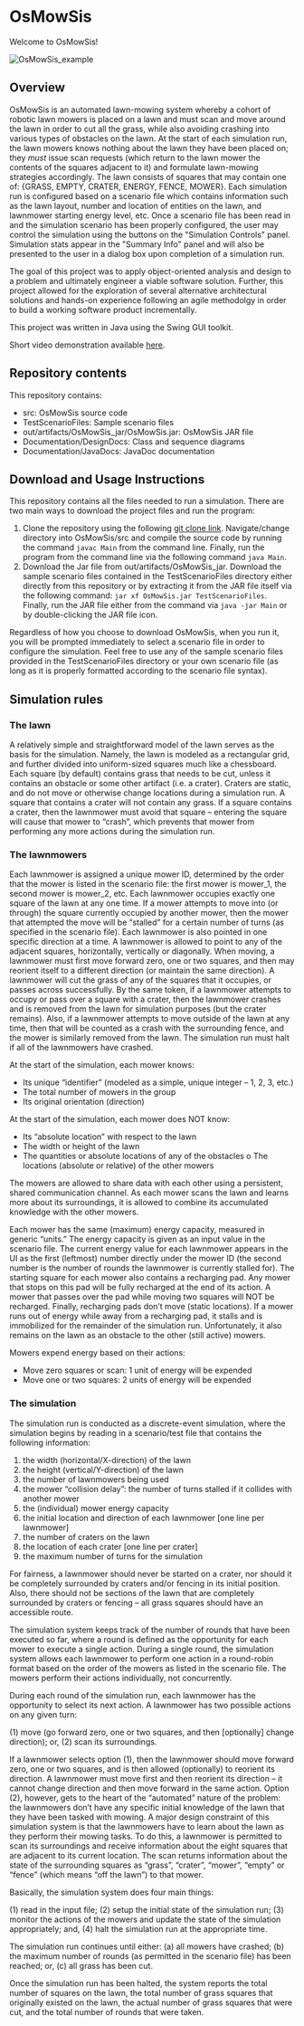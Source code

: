 # OsMowSis
Welcome to OsMowSis!

![OsMowSis_example](Documentation/GitHubImages/OsMowSis_demo.gif)
## Overview
OsMowSis is an automated lawn-mowing system whereby a cohort of robotic lawn mowers is placed on a lawn and must scan and move around the lawn in order to cut all the grass, while also avoiding crashing into various types of obstacles on the lawn. At the start of each simulation run, the lawn mowers knows nothing about the lawn they have been placed on; they *must* issue scan requests (which return to the lawn mower the contents of the squares adjacent to it) and formulate lawn-mowing strategies accordingly. The lawn consists of squares that may contain one of: {GRASS, EMPTY, CRATER, ENERGY, FENCE, MOWER}. Each simulation run is configured based on a scenario file which contains information such as the lawn layout, number and location of entities on the lawn, and lawnmower starting energy level, etc. Once a scenario file has been read in and the simulation scenario has been properly configured, the user may control the simulation using the buttons on the "Simulation Controls" panel. Simulation stats appear in the "Summary Info" panel and will also be presented to the user in a dialog box upon completion of a simulation run.

The goal of this project was to apply object-oriented analysis and design to a problem and ultimately engineer a viable software solution. Further, this project allowed for the exploration of several alternative architectural solutions and hands-on experience following an agile methodolgy in order to build a working software product incrementally.

This project was written in Java using the Swing GUI toolkit.

Short video demonstration available [here](https://youtu.be/65dBQBcDRs4).

## Repository contents
This repository contains:
* src: OsMowSis source code
* TestScenarioFiles: Sample scenario files
* out/artifacts/OsMowSis_jar/OsMowSis.jar: OsMowSis JAR file
* Documentation/DesignDocs: Class and sequence diagrams
* Documentation/JavaDocs: JavaDoc documentation
## Download and Usage Instructions
This repository contains all the files needed to run a simulation. There are two main ways to download the project files and run the program:
1.  Clone the repository using the following [git clone link](https://github.com/dhochman/OsMowSis.git). Navigate/change directory into OsMowSis/src and compile the source code by running the command `javac Main` from the command line. Finally, run the program from the command line via the following command `java Main`.
2.  Download the Jar file from out/artifacts/OsMowSis_jar. Download the sample scenario files contained in the TestScenarioFiles directory either directly from this repository or by extracting it from the JAR file itself via the following command: `jar xf OsMowSis.jar TestScenarioFiles`. Finally, run the JAR file either from the command via `java -jar Main` or by double-clicking the JAR file icon. 

Regardless of how you choose to download OsMowSis, when you run it, you will be prompted immediately to select a scenario file in order to configure the simulation. Feel free to use any of the sample scenario files provided in the TestScenarioFiles directory or your own scenario file (as long as it is properly formatted according to the scenario file syntax).
## Simulation rules
### The lawn
A relatively simple and straightforward model of the lawn serves as the basis for the simulation. Namely, the lawn is modeled as a rectangular grid, and further divided into uniform-sized squares much like a chessboard. Each square (by default) contains grass that needs to be cut, unless it contains an obstacle or some other artifact (i.e. a crater). Craters are static, and do not move or otherwise change locations during a simulation run. A square that contains a crater will not contain any grass. If a square contains a crater, then the lawnmower must avoid that square – entering the square will cause that mower to “crash”, which prevents that mower from performing any more actions during the simulation run.
### The lawnmowers
Each lawnmower is assigned a unique mower ID, determined by the order that the mower is listed in the scenario file: the first mower is mower_1, the second mower is mower_2, etc. Each lawnmower occupies exactly one square of the lawn at any one time. If a mower attempts to move into (or through) the square currently occupied by another mower, then the mower that attempted the move will be “stalled” for a certain number of turns (as specified in the scenario file). Each lawnmower is also pointed in one specific direction at a time. A lawnmower is allowed to point to any of the adjacent squares, horizontally, vertically or diagonally. When moving, a lawnmower must first move forward zero, one or two squares, and then may reorient itself to a different direction (or maintain the same direction). A lawnmower will cut the grass of any of the squares that it occupies, or passes across successfully. By the same token, if a lawnmower attempts to occupy or pass over a square with a crater, then the lawnmower crashes and is removed from the lawn for simulation purposes (but the crater remains). Also, if a lawnmower attempts to move outside of the lawn at any time, then that will be counted as a crash with the surrounding fence, and the mower is similarly removed from the lawn. The simulation run must halt if all of the lawnmowers have crashed.

At the start of the simulation, each mower knows:
* Its unique “identifier” (modeled as a simple, unique integer – 1, 2, 3, etc.)
* The total number of mowers in the group
* Its original orientation (direction)

At the start of the simulation, each mower does NOT know:
* Its “absolute location” with respect to the lawn
* The width or height of the lawn
* The quantities or absolute locations of any of the obstacles o The locations (absolute or relative) of the other mowers

The mowers are allowed to share data with each other using a persistent, shared communication channel. As each mower scans the lawn and learns more about its surroundings, it is allowed to combine its accumulated knowledge with the other mowers.

Each mower has the same (maximum) energy capacity, measured in generic “units.” The energy capacity is given as an input value in the scenario file. The current energy value for each lawnmower appears in the UI as the first (leftmost) number directly under the mower ID (the second number is the number of rounds the lawnmower is currently stalled for). The starting square for each mower also contains a recharging pad. Any mower that stops on this pad will be fully recharged at the end of its action. A mower that passes over the pad while moving two squares will NOT be recharged. Finally, recharging pads don’t move (static locations). If a mower runs out of energy while away from a recharging pad, it stalls and is immobilized for the remainder of the simulation run. Unfortunately, it also remains on the lawn as an obstacle to the other (still active) mowers.

Mowers expend energy based on their actions:
* Move zero squares or scan: 1 unit of energy will be expended
* Move one or two squares: 2 units of energy will be expended
### The simulation
The simulation run is conducted as a discrete-event simulation, where the simulation begins by reading in a scenario/test file that contains the following information:

1. the width (horizontal/X-direction) of the lawn
2. the height (vertical/Y-direction) of the lawn
3. the number of lawnmowers being used
4. the mower “collision delay”: the number of turns stalled if it collides with another mower
5. the (individual) mower energy capacity
6. the initial location and direction of each lawnmower [one line per lawnmower]
7. the number of craters on the lawn
8. the location of each crater [one line per crater]
9. the maximum number of turns for the simulation
  
For fairness, a lawnmower should never be started on a crater, nor should it be completely surrounded by craters and/or fencing in its initial position. Also, there should not be sections of the lawn that are completely surrounded by craters or fencing – all grass squares should have an accessible route.

The simulation system keeps track of the number of rounds that have been executed so far, where a round is defined as the opportunity for each mower to execute a single action. During a single round, the simulation system allows each lawnmower to perform one action in a round-robin format based on the order of the mowers as listed in the scenario file. The mowers perform their actions individually, not concurrently.

During each round of the simulation run, each lawnmower has the opportunity to select its next action. A lawnmower has two possible actions on any given turn:

(1) move (go forward zero, one or two squares, and then [optionally] change direction); or,
(2) scan its surroundings.

If a lawnmower selects option (1), then the lawnmower should move forward zero, one or two squares, and is then allowed (optionally) to reorient its direction. A lawnmower must move first and then reorient its direction – it cannot change direction and then move forward in the same action. Option (2), however, gets to the heart of the “automated” nature of the problem: the lawnmowers don’t have any specific initial knowledge of the lawn that they have been tasked with mowing. A major design constraint of this simulation system is that the lawnmowers have to learn about the lawn as they perform their mowing tasks. To do this, a lawnmower is permitted to scan its surroundings and receive information about the eight squares that are adjacent to its current location. The scan returns information about the state of the surrounding squares as “grass”, “crater”, “mower”, “empty” or “fence” (which means “off the lawn”) to that mower.

Basically, the simulation system does four main things:

(1) read in the input file;
(2) setup the initial state of the simulation run;
(3) monitor the actions of the mowers and update the state of the simulation appropriately; and, 
(4) halt the simulation run at the appropriate time.

The simulation run continues until either: (a) all mowers have crashed; (b) the maximum number of rounds (as permitted in the scenario file) has been reached; or, (c) all grass has been cut.

Once the simulation run has been halted, the system reports the total number of squares on the lawn, the total number of grass squares that originally existed on the lawn, the actual number of grass squares that were cut, and the total number of rounds that were taken.

